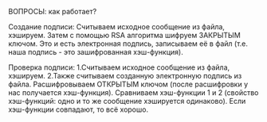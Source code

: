 ВОПРОСЫ:
как работает?

Создание подписи:
Считываем исходное сообщение из файла, хэшируем. Затем с помощью RSA алгоритма шифруем ЗАКРЫТЫМ ключом.
Это и есть электронная подпись, записываем её в файл (т.е. наша подпись - это зашифрованная хэш-функция).

Проверка подписи:
1.Считываем исходное сообщение из файла, хэшируем.
2.Также считываем созданную электронную подпись из файла. Расшифровываем ОТКРЫТЫМ ключом (после расшифровки у нас получается хэш-функция).
Сравниваем хэш-функции 1 и 2 (свойство хэш-функций: одно и то же сообщение хэшируется одинаково). Если хэш-функции совпадают, то всё хорошо.